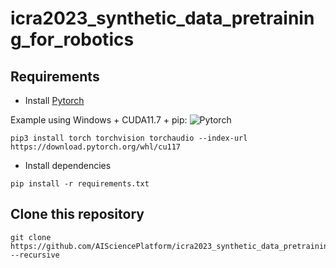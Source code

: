 # icra2023_synthetic_data_pretraining_for_robotics


## Requirements

- Install [Pytorch](https://pytorch.org/get-started/locally/)

Example using Windows + CUDA11.7 + pip:
![Pytorch](https://user-images.githubusercontent.com/23158313/233946613-4ae9414a-112e-4be4-a111-131209d40ee6.png)
```shell
pip3 install torch torchvision torchaudio --index-url https://download.pytorch.org/whl/cu117
```


- Install dependencies
```shell
pip install -r requirements.txt
```

## Clone this repository

```shell
git clone https://github.com/AISciencePlatform/icra2023_synthetic_data_pretraining_for_robotics.git --recursive
```
